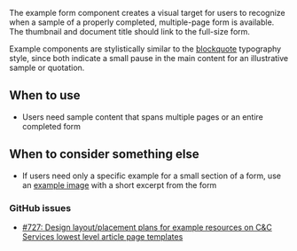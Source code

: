 The example form component creates a visual target for users to recognize when a sample of a properly completed, multiple-page form is available. The thumbnail and document title should link to the full-size form.

Example components are stylistically similar to the [blockquote](/docs/typography) typography style, since both indicate a small pause in the main content for an illustrative sample or quotation.

## When to use
- Users need sample content that spans multiple pages or an entire completed form

## When to consider something else
- If users need only a specific example for a small section of a form, use an [example image](/components/detail/example-image) with a short excerpt from the form

### GitHub issues
 - [#727: Design layout/placement plans for example resources on C&C Services lowest level article page templates](https://github.com/fecgov/fec-cms/issues/727)
